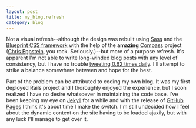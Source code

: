 ```yaml
---
layout: post
title: my_blog.refresh
category: blog
---
```

Not a visual refresh--although the design was rebuilt using [Sass][sass] and the [Blueprint CSS framework][blueprint] with the help of the **amazing** [Compass][compass] project ([Chris Eppstein][chriseppstein], you rock. Seriously.)--but more of a purpose refresh. It's apparent I'm not able to write long-winded blog posts with any level of consistency, but I have no trouble [tweeting 0.62 times daily][followcost]. I'll attempt to strike a balance somewhere between and hope for the best.

Part of the problem can be attributed to coding my own blog. It was my first deployed Rails project and I thoroughly enjoyed the experience, but I soon realized I have no desire whatsoever in maintaining the code base. I've been keeping my eye on [Jekyll][jekyll] for a while and with the release of [GitHub Pages][githubpages] I think it's about time I make the switch. I'm still undecided how I feel about the dynamic content on the site having to be loaded ajaxily, but with any luck I'll manage to get over it.


[sass]: http://haml.hamptoncatlin.com/docs/rdoc/classes/Sass.html
[blueprint]: http://www.blueprintcss.org
[compass]: http://github.com/chriseppstein/compass
[chriseppstein]: http://twitter.com/chriseppstein
[followcost]: http://followcost.com/lmarburger
[jekyll]: http://github.com/mojombo/jekyll
[githubpages]: http://pages.github.com
